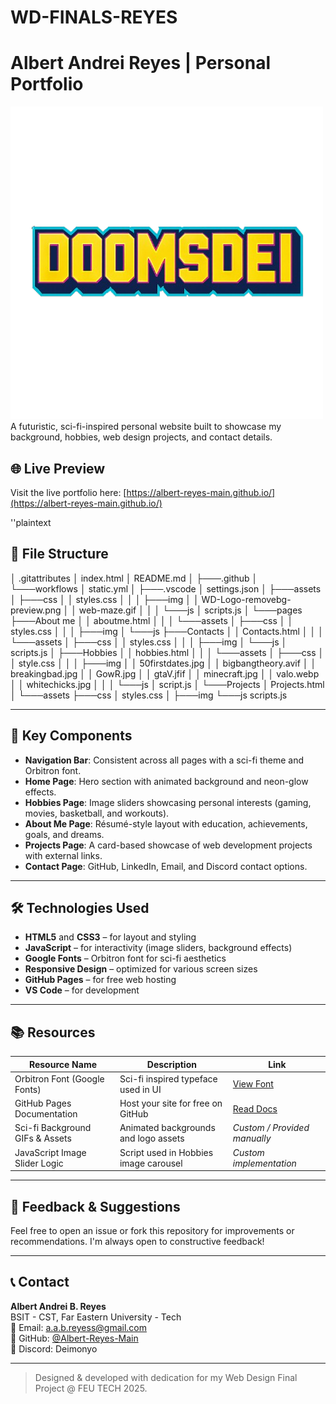 # WD-FINALS-REYES

# Albert Andrei Reyes | Personal Portfolio
![Logo](/assets/img/WD-Logo-removebg-preview.png)
A futuristic, sci-fi-inspired personal website built to showcase my background, hobbies, web design projects, and contact details.

## 🌐 Live Preview

Visit the live portfolio here: [https://albert-reyes-main.github.io/](https://albert-reyes-main.github.io/)

''plaintext

## 📁 File Structure

│   .gitattributes
│   index.html
│   README.md
│
├───.github
│   └───workflows
│           static.yml
│
├───.vscode
│       settings.json
│
├───assets
│   ├───css
│   │       styles.css
│   │
│   ├───img
│   │       WD-Logo-removebg-preview.png
│   │       web-maze.gif
│   │
│   └───js
│           scripts.js
│
└───pages
    ├───About me
    │   │   aboutme.html
    │   │
    │   └───assets
    │       ├───css
    │       │       styles.css
    │       │
    │       ├───img
    │       └───js
    ├───Contacts
    │   │   Contacts.html
    │   │
    │   └───assets
    │       ├───css
    │       │       styles.css
    │       │
    │       ├───img
    │       └───js
    │               scripts.js
    │
    ├───Hobbies
    │   │   hobbies.html
    │   │
    │   └───assets
    │       ├───css
    │       │       style.css
    │       │
    │       ├───img
    │       │       50firstdates.jpg
    │       │       bigbangtheory.avif
    │       │       breakingbad.jpg
    │       │       GowR.jpg
    │       │       gtaV.jfif
    │       │       minecraft.jpg
    │       │       valo.webp
    │       │       whitechicks.jpg
    │       │
    │       └───js
    │               script.js
    │
    └───Projects
        │   Projects.html
        │
        └───assets
            ├───css
            │       styles.css
            │
            ├───img
            └───js
                    scripts.js


---

## 🧩 Key Components

- **Navigation Bar**: Consistent across all pages with a sci-fi theme and Orbitron font.
- **Home Page**: Hero section with animated background and neon-glow effects.
- **Hobbies Page**: Image sliders showcasing personal interests (gaming, movies, basketball, and workouts).
- **About Me Page**: Résumé-style layout with education, achievements, goals, and dreams.
- **Projects Page**: A card-based showcase of web development projects with external links.
- **Contact Page**: GitHub, LinkedIn, Email, and Discord contact options.

---

## 🛠 Technologies Used

- **HTML5** and **CSS3** – for layout and styling  
- **JavaScript** – for interactivity (image sliders, background effects)
- **Google Fonts** – Orbitron font for sci-fi aesthetics
- **Responsive Design** – optimized for various screen sizes
- **GitHub Pages** – for free web hosting
- **VS Code** – for development

---

## 📚 Resources

| Resource Name                  | Description                                | Link                                                                 |
|-------------------------------|--------------------------------------------|----------------------------------------------------------------------|
| Orbitron Font (Google Fonts)  | Sci-fi inspired typeface used in UI        | [View Font](https://fonts.google.com/specimen/Orbitron)             |
| GitHub Pages Documentation    | Host your site for free on GitHub          | [Read Docs](https://docs.github.com/en/pages)                       |
| Sci-fi Background GIFs & Assets | Animated backgrounds and logo assets       | *Custom / Provided manually*                                        |
| JavaScript Image Slider Logic | Script used in Hobbies image carousel      | *Custom implementation*                                             |


---

## 💬 Feedback & Suggestions

Feel free to open an issue or fork this repository for improvements or recommendations. I'm always open to constructive feedback!

---

## 📞 Contact

**Albert Andrei B. Reyes**  
BSIT - CST, Far Eastern University - Tech  
📧 Email: a.a.b.reyess@gmail.com  
🐙 GitHub: [@Albert-Reyes-Main](https://github.com/Albert-Reyes-Main)  
💬 Discord: Deimonyo  

---

> Designed & developed with dedication for my Web Design Final Project @ FEU TECH 2025.

